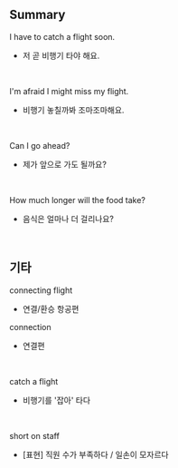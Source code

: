 ## Summary

I have to catch a flight soon.
- 저 곧 비행기 타야 해요.

<br>

I'm afraid I might miss my flight.
- 비행기 놓칠까봐 조마조마해요.

<br>

Can I go ahead?
- 제가 앞으로 가도 될까요?

<br>

How much longer will the food take?
- 음식은 얼마나 더 걸리나요?

<br>

## 기타

connecting flight
- 연결/환승 항공편

connection
- 연결편

<br>

catch a flight
- 비행기를 '잡아' 타다

<br>

short on staff
- [표현] 직원 수가 부족하다 / 일손이 모자르다
